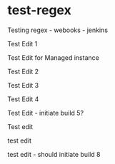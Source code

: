 test-regex
==========

Testing regex - webooks - jenkins

Test Edit 1

Test Edit for Managed instance

Test Edit 2

Test Edit 3

Test Edit 4

Test Edit - initiate build 5?

Test edit

test edit

test edit - should initiate build 8
